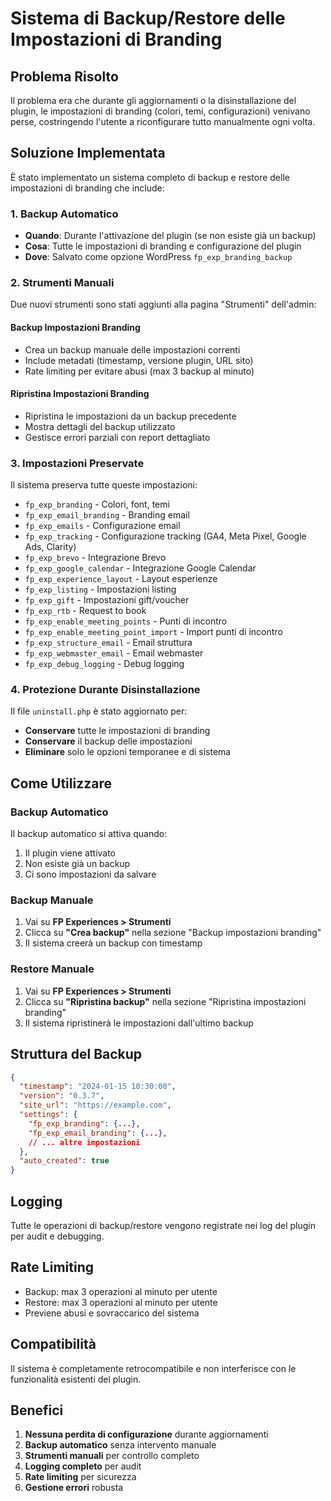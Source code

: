 # Sistema di Backup/Restore delle Impostazioni di Branding

## Problema Risolto

Il problema era che durante gli aggiornamenti o la disinstallazione del plugin, le impostazioni di branding (colori, temi, configurazioni) venivano perse, costringendo l'utente a riconfigurare tutto manualmente ogni volta.

## Soluzione Implementata

È stato implementato un sistema completo di backup e restore delle impostazioni di branding che include:

### 1. Backup Automatico
- **Quando**: Durante l'attivazione del plugin (se non esiste già un backup)
- **Cosa**: Tutte le impostazioni di branding e configurazione del plugin
- **Dove**: Salvato come opzione WordPress `fp_exp_branding_backup`

### 2. Strumenti Manuali
Due nuovi strumenti sono stati aggiunti alla pagina "Strumenti" dell'admin:

#### Backup Impostazioni Branding
- Crea un backup manuale delle impostazioni correnti
- Include metadati (timestamp, versione plugin, URL sito)
- Rate limiting per evitare abusi (max 3 backup al minuto)

#### Ripristina Impostazioni Branding
- Ripristina le impostazioni da un backup precedente
- Mostra dettagli del backup utilizzato
- Gestisce errori parziali con report dettagliato

### 3. Impostazioni Preservate

Il sistema preserva tutte queste impostazioni:

- `fp_exp_branding` - Colori, font, temi
- `fp_exp_email_branding` - Branding email
- `fp_exp_emails` - Configurazione email
- `fp_exp_tracking` - Configurazione tracking (GA4, Meta Pixel, Google Ads, Clarity)
- `fp_exp_brevo` - Integrazione Brevo
- `fp_exp_google_calendar` - Integrazione Google Calendar
- `fp_exp_experience_layout` - Layout esperienze
- `fp_exp_listing` - Impostazioni listing
- `fp_exp_gift` - Impostazioni gift/voucher
- `fp_exp_rtb` - Request to book
- `fp_exp_enable_meeting_points` - Punti di incontro
- `fp_exp_enable_meeting_point_import` - Import punti di incontro
- `fp_exp_structure_email` - Email struttura
- `fp_exp_webmaster_email` - Email webmaster
- `fp_exp_debug_logging` - Debug logging

### 4. Protezione Durante Disinstallazione

Il file `uninstall.php` è stato aggiornato per:
- **Conservare** tutte le impostazioni di branding
- **Conservare** il backup delle impostazioni
- **Eliminare** solo le opzioni temporanee e di sistema

## Come Utilizzare

### Backup Automatico
Il backup automatico si attiva quando:
1. Il plugin viene attivato
2. Non esiste già un backup
3. Ci sono impostazioni da salvare

### Backup Manuale
1. Vai su **FP Experiences > Strumenti**
2. Clicca su **"Crea backup"** nella sezione "Backup impostazioni branding"
3. Il sistema creerà un backup con timestamp

### Restore Manuale
1. Vai su **FP Experiences > Strumenti**
2. Clicca su **"Ripristina backup"** nella sezione "Ripristina impostazioni branding"
3. Il sistema ripristinerà le impostazioni dall'ultimo backup

## Struttura del Backup

```json
{
  "timestamp": "2024-01-15 10:30:00",
  "version": "0.3.7",
  "site_url": "https://example.com",
  "settings": {
    "fp_exp_branding": {...},
    "fp_exp_email_branding": {...},
    // ... altre impostazioni
  },
  "auto_created": true
}
```

## Logging

Tutte le operazioni di backup/restore vengono registrate nei log del plugin per audit e debugging.

## Rate Limiting

- Backup: max 3 operazioni al minuto per utente
- Restore: max 3 operazioni al minuto per utente
- Previene abusi e sovraccarico del sistema

## Compatibilità

Il sistema è completamente retrocompatibile e non interferisce con le funzionalità esistenti del plugin.

## Benefici

1. **Nessuna perdita di configurazione** durante aggiornamenti
2. **Backup automatico** senza intervento manuale
3. **Strumenti manuali** per controllo completo
4. **Logging completo** per audit
5. **Rate limiting** per sicurezza
6. **Gestione errori** robusta
